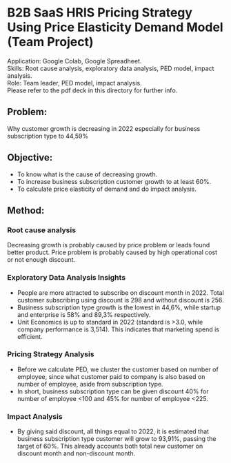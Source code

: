 # B2B SaaS HRIS Pricing Strategy Using Price Elasticity Demand Model (Team Project)
Application: Google Colab, Google Spreadheet.\
Skills: Root cause analysis, exploratory data analysis, PED model, impact analysis.\
Role: Team leader, PED model, impact analysis.\
Please refer to the pdf deck in this directory for further info.

## Problem:
Why customer growth is decreasing in 2022 especially for business subscription type to 44,59%

## Objective:
- To know what is the cause of decreasing growth.
- To increase business subscription customer growth to at least 60%.
- To calculate price elasticity of demand and do impact analysis.

## Method:
### Root cause analysis
Decreasing growth is probably caused by price problem or leads found better product. Price problem is probably caused by high operational cost or not enough discount.

### Exploratory Data Analysis Insights
- People are more attracted to subscribe on discount month in 2022. Total customer subscribing using discount is 298 and without discount is 256.
- Business subscription type growth is the lowest in 44,6%, while startup and enterprise is 58% and 89,3% respectively.
- Unit Economics is up to standard in 2022 (standard is >3.0, while company performance is 3,514). This indicates that marketing spend is efficient.

### Pricing Strategy Analysis
- Before we calculate PED, we cluster the customer based on number of employee, since what customer paid to company is also based on number of employee, aside from subscription type.
- In short, business subscription type can be given discount 40% for number of employee <100 and 45% for number of employee <225.

### Impact Analysis
- By giving said discount, all things equal to 2022, it is estimated that business subscription type customer will grow to 93,91%, passing the target of 60%. This already accounts both total new customer on discount month and non-discount month.
